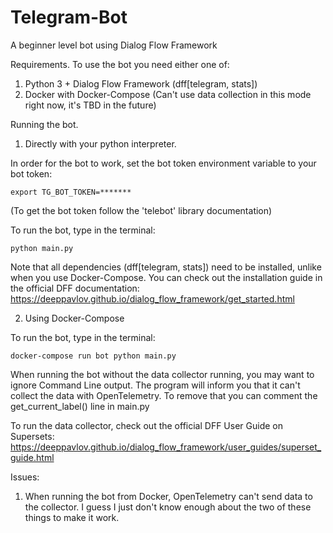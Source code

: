 # Telegram-Bot
A beginner level bot using Dialog Flow Framework

Requirements. 
To use the bot you need either one of: 
1. Python 3 + Dialog Flow Framework (dff[telegram, stats])
2. Docker with Docker-Compose (Can't use data collection in this mode right now, it's TBD in the future)

Running the bot.
1. Directly with your python interpreter.

In order for the bot to work, set the bot token environment variable to your bot token:
```commandline
export TG_BOT_TOKEN=*******
```
(To get the bot token follow the 'telebot' library documentation)

To run the bot, type in the terminal:
```commandline
python main.py
```
Note that all dependencies (dff[telegram, stats]) need to be installed, unlike when you use Docker-Compose.
You can check out the installation guide in the official DFF documentation:
https://deeppavlov.github.io/dialog_flow_framework/get_started.html

2. Using Docker-Compose
   
To run the bot, type in the terminal:
```commandline
docker-compose run bot python main.py
```
When running the bot without the data collector running, you may want to ignore Command Line output.
The program will inform you that it can't collect the data with OpenTelemetry. To remove that you can comment the get_current_label() line in main.py

To run the data collector, check out the official DFF User Guide on Supersets:
https://deeppavlov.github.io/dialog_flow_framework/user_guides/superset_guide.html

Issues:
1. When running the bot from Docker, OpenTelemetry can't send data to the collector. I guess I just don't know enough about the two of these things to make it work.
